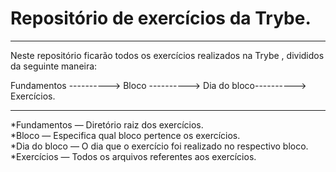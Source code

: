 # Repositório de exercícios da Trybe.
____________________________________________________________________________________________________

Neste repositório ficarão todos os exercícios realizados na Trybe , divididos da seguinte maneira:

Fundamentos ----------> Bloco ----------> Dia do bloco----------> Exercícios.
____________________________________________________________________________________________________
*Fundamentos — Diretório raiz dos exercícios.                                                     
*Bloco — Especifica qual bloco pertence os exercícios.                                            
*Dia do bloco — O dia que o exercício foi realizado no respectivo bloco.                          
*Exercícios — Todos os arquivos referentes aos exercícios.                                         
        
